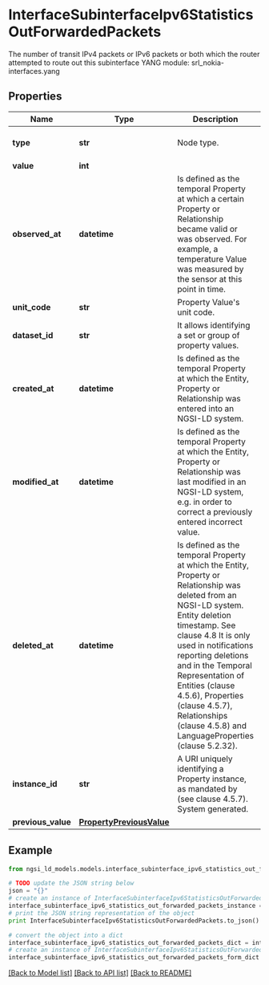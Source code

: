 # InterfaceSubinterfaceIpv6StatisticsOutForwardedPackets

The number of transit IPv4 packets or IPv6 packets or both which the router attempted to route out this subinterface  YANG module: srl_nokia-interfaces.yang 

## Properties

Name | Type | Description | Notes
------------ | ------------- | ------------- | -------------
**type** | **str** | Node type.  | [optional] [default to 'Property']
**value** | **int** |  | 
**observed_at** | **datetime** | Is defined as the temporal Property at which a certain Property or Relationship became valid or was observed. For example, a temperature Value was measured by the sensor at this point in time.  | [optional] 
**unit_code** | **str** | Property Value&#39;s unit code.  | [optional] 
**dataset_id** | **str** | It allows identifying a set or group of property values.  | [optional] 
**created_at** | **datetime** | Is defined as the temporal Property at which the Entity, Property or Relationship was entered into an NGSI-LD system.  | [optional] [readonly] 
**modified_at** | **datetime** | Is defined as the temporal Property at which the Entity, Property or Relationship was last modified in an NGSI-LD system, e.g. in order to correct a previously entered incorrect value.  | [optional] [readonly] 
**deleted_at** | **datetime** | Is defined as the temporal Property at which the Entity, Property or Relationship was deleted from an NGSI-LD system.  Entity deletion timestamp. See clause 4.8 It is only used in notifications reporting deletions and in the Temporal Representation of Entities (clause 4.5.6), Properties (clause 4.5.7), Relationships (clause 4.5.8) and LanguageProperties (clause 5.2.32).  | [optional] [readonly] 
**instance_id** | **str** | A URI uniquely identifying a Property instance, as mandated by (see clause 4.5.7). System generated.  | [optional] [readonly] 
**previous_value** | [**PropertyPreviousValue**](PropertyPreviousValue.md) |  | [optional] 

## Example

```python
from ngsi_ld_models.models.interface_subinterface_ipv6_statistics_out_forwarded_packets import InterfaceSubinterfaceIpv6StatisticsOutForwardedPackets

# TODO update the JSON string below
json = "{}"
# create an instance of InterfaceSubinterfaceIpv6StatisticsOutForwardedPackets from a JSON string
interface_subinterface_ipv6_statistics_out_forwarded_packets_instance = InterfaceSubinterfaceIpv6StatisticsOutForwardedPackets.from_json(json)
# print the JSON string representation of the object
print InterfaceSubinterfaceIpv6StatisticsOutForwardedPackets.to_json()

# convert the object into a dict
interface_subinterface_ipv6_statistics_out_forwarded_packets_dict = interface_subinterface_ipv6_statistics_out_forwarded_packets_instance.to_dict()
# create an instance of InterfaceSubinterfaceIpv6StatisticsOutForwardedPackets from a dict
interface_subinterface_ipv6_statistics_out_forwarded_packets_form_dict = interface_subinterface_ipv6_statistics_out_forwarded_packets.from_dict(interface_subinterface_ipv6_statistics_out_forwarded_packets_dict)
```
[[Back to Model list]](../README.md#documentation-for-models) [[Back to API list]](../README.md#documentation-for-api-endpoints) [[Back to README]](../README.md)


